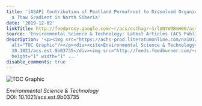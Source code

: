 ```yaml
---
title: '[ASAP] Contribution of Peatland Permafrost to Dissolved Organic Matter along
  a Thaw Gradient in North Siberia'
date: '2019-12-02'
linkTitle: http://feedproxy.google.com/~r/acs/esthag/~3/lUNYW9BmH00/acs.est.9b03735
source: 'Environmental Science & Technology: Latest Articles (ACS Publications)'
description: '<p><img src="https://achs-prod.literatumonline.com/na101/home/literatum/publisher/achs/journals/content/esthag/0/esthag.ahead-of-print/acs.est.9b03735/20191202/images/medium/es9b03735_0003.gif"
  alt="TOC Graphic"/></p><div><cite>Environmental Science & Technology</cite></div><div>DOI:
  10.1021/acs.est.9b03735</div><img src="http://feeds.feedburner.com/~r/acs/esthag/~4/lUNYW9BmH00"
  height="1" width="1" ...'
disable_comments: true
---
```

<p><img src="https://achs-prod.literatumonline.com/na101/home/literatum/publisher/achs/journals/content/esthag/0/esthag.ahead-of-print/acs.est.9b03735/20191202/images/medium/es9b03735_0003.gif" alt="TOC Graphic"/></p><div><cite>Environmental Science & Technology</cite></div><div>DOI: 10.1021/acs.est.9b03735</div><img src="http://feeds.feedburner.com/~r/acs/esthag/~4/lUNYW9BmH00" height="1" width="1" ...